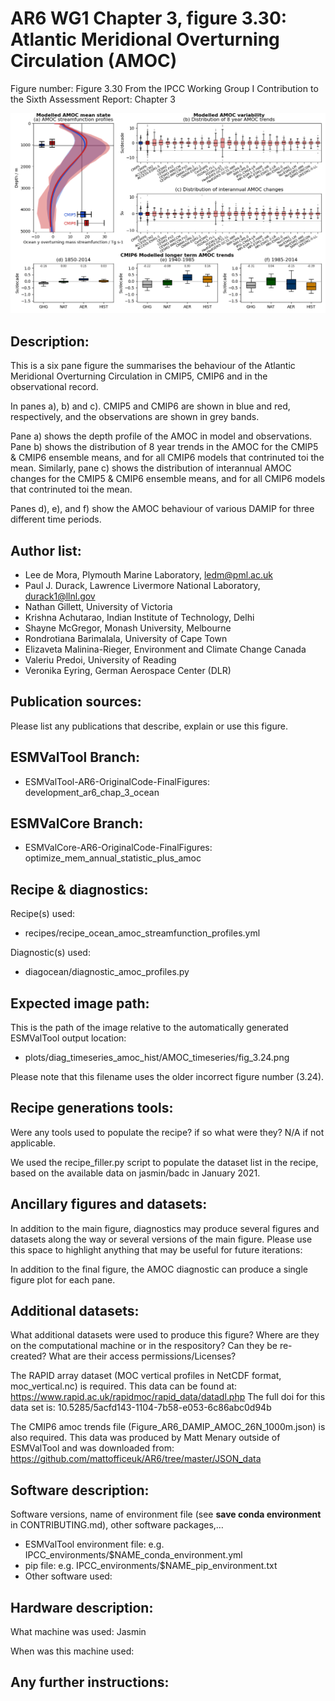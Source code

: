 AR6 WG1 Chapter 3, figure 3.30: Atlantic Meridional Overturning Circulation (AMOC)
=================================================================================

Figure number: Figure 3.30
From the IPCC Working Group I Contribution to the Sixth Assessment Report: Chapter 3

![AR6 WG1 Chap3 Figure 3.30 Atlantic Meridional Overturning Circulation (AMOC)](../images/ar6_wg1_chap3_fig3_30_amoc.png?raw=true)


Description:
------------
This is a six pane figure the summarises the behaviour of the
Atlantic Meridional Overturning Circulation in CMIP5, CMIP6 and in the
observational record.

In panes a), b) and c). CMIP5 and CMIP6 are shown in blue and red, respectively,
and the observations are shown in grey bands.

Pane a) shows the depth profile of the AMOC in model and observations.
Pane b) shows the distribution of 8 year trends in the AMOC for the CMIP5 & CMIP6
ensemble means, and for all CMIP6  models that contrinuted toi the mean.
Similarly, pane c) shows the distribution of interannual AMOC changes for the CMIP5 & CMIP6
ensemble means, and for all CMIP6  models that contrinuted toi the mean.

Panes d), e), and f) show the AMOC behaviour of various DAMIP for three different
time periods.


Author list:
------------
- Lee de Mora, Plymouth Marine Laboratory, ledm@pml.ac.uk
- Paul J. Durack, Lawrence Livermore National Laboratory,  durack1@llnl.gov
- Nathan Gillett, University of Victoria
- Krishna Achutarao, Indian Institute of Technology, Delhi
- Shayne McGregor, Monash University, Melbourne
- Rondrotiana Barimalala, University of Cape Town
- Elizaveta Malinina-Rieger, Environment and Climate Change Canada
- Valeriu Predoi, University of Reading
- Veronika Eyring, German Aerospace Center (DLR)


Publication sources:
--------------------
Please list any publications that describe, explain or use this figure.


ESMValTool Branch:
------------------
- ESMValTool-AR6-OriginalCode-FinalFigures: development_ar6_chap_3_ocean


ESMValCore Branch:
------------------
- ESMValCore-AR6-OriginalCode-FinalFigures: optimize_mem_annual_statistic_plus_amoc


Recipe & diagnostics:
---------------------
Recipe(s) used:
- recipes/recipe_ocean_amoc_streamfunction_profiles.yml

Diagnostic(s) used:
- diagocean/diagnostic_amoc_profiles.py


Expected image path:
--------------------
This is the path of the image relative to the automatically generated ESMValTool output location:
- plots/diag_timeseries_amoc_hist/AMOC_timeseries/fig_3.24.png

Please note that this filename uses the older incorrect figure number (3.24).


Recipe generations tools:
-------------------------
Were any tools used to populate the recipe? if so what were they? N/A if not applicable.

We used the recipe_filler.py script to populate the dataset list in the recipe,
based on the available data on jasmin/badc in January 2021.


Ancillary figures and datasets:
-------------------------------
In addition to the main figure, diagnostics may produce several figures and datasets
along the way or several versions of the main figure.
Please use this space to highlight anything that may be useful for future iterations:


In addition to the final figure, the AMOC diagnostic can produce a single figure plot for each pane.


Additional datasets:
--------------------
What additional datasets were used to produce this figure?
Where are they on the computational machine or in the respository?
Can they be re-created?
What are their access permissions/Licenses?

The RAPID array dataset (MOC vertical profiles in NetCDF format, moc_vertical.nc) is required.
This data can be found at:  https://www.rapid.ac.uk/rapidmoc/rapid_data/datadl.php
The full doi for this data set is: 10.5285/5acfd143-1104-7b58-e053-6c86abc0d94b

The CMIP6 amoc trends file (Figure_AR6_DAMIP_AMOC_26N_1000m.json) is also required.
This data was produced by Matt Menary outside of ESMValTool
and was downloaded from: https://github.com/mattofficeuk/AR6/tree/master/JSON_data



Software description:
---------------------
Software versions, name of environment file (see **save conda environment** in CONTRIBUTING.md), other software packages,…
- ESMValTool environment file: e.g. IPCC_environments/$NAME_conda_environment.yml
- pip file: e.g. IPCC_environments/$NAME_pip_environment.txt
- Other software used:


Hardware description:
---------------------
What machine was used: Jasmin

When was this machine used:


Any further instructions:
-------------------------
